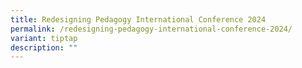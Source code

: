 ```yaml
---
title: Redesigning Pedagogy International Conference 2024
permalink: /redesigning-pedagogy-international-conference-2024/
variant: tiptap
description: ""
---
```

